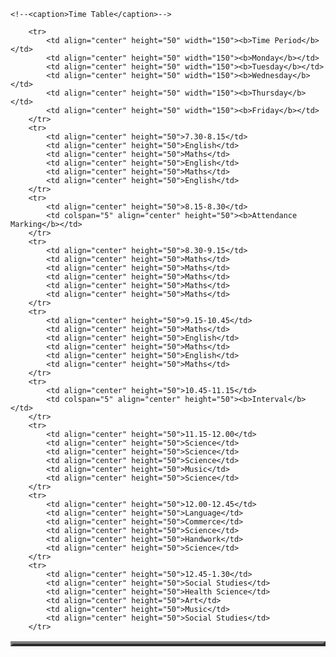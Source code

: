 <table border="4" cellspacing="0" align="center">

	<!--<caption>Time Table</caption>-->
		
		<tr>
			<td align="center" height="50" width="150"><b>Time Period</b></td>
			<td align="center" height="50" width="150"><b>Monday</b></td>
			<td align="center" height="50" width="150"><b>Tuesday</b></td>
			<td align="center" height="50" width="150"><b>Wednesday</b></td>
			<td align="center" height="50" width="150"><b>Thursday</b></td>
			<td align="center" height="50" width="150"><b>Friday</b></td>
		</tr>
		<tr>
			<td align="center" height="50">7.30-8.15</td>
			<td align="center" height="50">English</td>
			<td align="center" height="50">Maths</td>
			<td align="center" height="50">English</td>
			<td align="center" height="50">Maths</td>
			<td align="center" height="50">English</td>
		</tr>
		<tr>
			<td align="center" height="50">8.15-8.30</td>
			<td colspan="5" align="center" height="50"><b>Attendance Marking</b></td>
		</tr>
		<tr>
			<td align="center" height="50">8.30-9.15</td>
			<td align="center" height="50">Maths</td>
			<td align="center" height="50">Maths</td>
			<td align="center" height="50">Maths</td>
			<td align="center" height="50">Maths</td>
			<td align="center" height="50">Maths</td>
		</tr>
		<tr>
			<td align="center" height="50">9.15-10.45</td>
			<td align="center" height="50">Maths</td>
			<td align="center" height="50">English</td>
			<td align="center" height="50">Maths</td>
			<td align="center" height="50">English</td>
			<td align="center" height="50">Maths</td>
		</tr>
		<tr>
			<td align="center" height="50">10.45-11.15</td>
			<td colspan="5" align="center" height="50"><b>Interval</b></td>
		</tr>
		<tr>
			<td align="center" height="50">11.15-12.00</td>
			<td align="center" height="50">Science</td>
			<td align="center" height="50">Science</td>
			<td align="center" height="50">Science</td>
			<td align="center" height="50">Music</td>
			<td align="center" height="50">Science</td>
		</tr>
		<tr>
			<td align="center" height="50">12.00-12.45</td>
			<td align="center" height="50">Language</td>
			<td align="center" height="50">Commerce</td>
			<td align="center" height="50">Science</td>
			<td align="center" height="50">Handwork</td>
			<td align="center" height="50">Science</td>
		</tr>
		<tr>
			<td align="center" height="50">12.45-1.30</td>
			<td align="center" height="50">Social Studies</td>
			<td align="center" height="50">Health Science</td>
			<td align="center" height="50">Art</td>
			<td align="center" height="50">Music</td>
			<td align="center" height="50">Social Studies</td>
		</tr>
